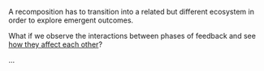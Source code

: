 A recomposition has to transition into a related but different ecosystem in order to explore emergent outcomes.

What if we observe the interactions between phases of feedback and see [how they affect each other](https://github.com/operatorjen/mcsv/)?


...